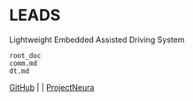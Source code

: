 # LEADS

Lightweight Embedded Assisted Driving System

```{toctree::hidden}
root_doc
comm.md
dt.md
```

[GitHub](https://github.com/ProjectNeura/LEADS) | [](LEADS_VeC) | [ProjectNeura](https://projectneura.org)
